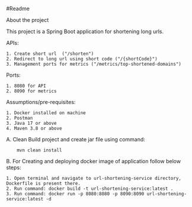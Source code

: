 #Readme


About the project

This project is a Spring Boot application for shortening long urls.

APIs:

    1. Create short url  ("/shorten")
    2. Redirect to long url using short code ("/{shortCode}")
    3. Management ports for metrics ("/metrics/top-shortened-domains")

Ports:

    1. 8080 for API
    2. 8090 for metrics

Assumptions/pre-requisites:

    1. Docker installed on machine
    2. Postman
    3. Java 17 or above
    4. Maven 3.8 or above

A. Clean Build project and create jar file using command: 
        
        mvn clean install

B. For Creating and deploying docker image of application follow below steps:

    1. Open terminal and navigate to url-shortening-service directory, Dockerfile is present there.
    2. Run command: docker build -t url-shortening-service:latest .
    3. Run command: docker run -p 8080:8080 -p 8090:8090 url-shortening-service:latest -d
